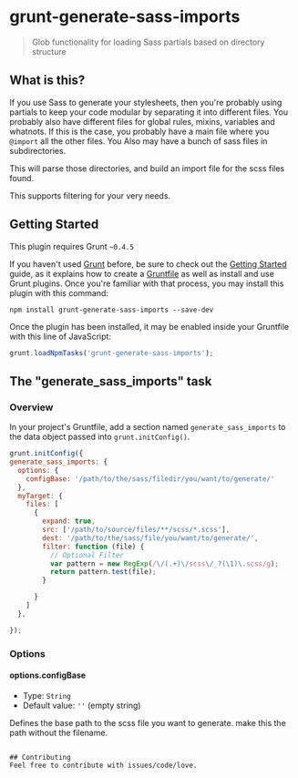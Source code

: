 # grunt-generate-sass-imports

> Glob functionality for loading Sass partials based on directory structure

## What is this?
If you use Sass to generate your stylesheets, then you're probably using partials to keep your code modular by separating it into different files. You probably also have different files for global rules, mixins, variables and whatnots. If this is the case, you probably have a main file where you `@import` all the other files. You Also may have a bunch of sass files in subdirectories.

This will parse those directories, and build an import file for the scss files found.

This supports filtering for your very needs.


## Getting Started
This plugin requires Grunt `~0.4.5`

If you haven't used [Grunt](http://gruntjs.com/) before, be sure to check out the [Getting Started](http://gruntjs.com/getting-started) guide, as it explains how to create a [Gruntfile](http://gruntjs.com/sample-gruntfile) as well as install and use Grunt plugins. Once you're familiar with that process, you may install this plugin with this command:

```shell
npm install grunt-generate-sass-imports --save-dev
```

Once the plugin has been installed, it may be enabled inside your Gruntfile with this line of JavaScript:

```js
grunt.loadNpmTasks('grunt-generate-sass-imports');
```

## The "generate_sass_imports" task

### Overview
In your project's Gruntfile, add a section named `generate_sass_imports` to the data object passed into `grunt.initConfig()`.

```js
grunt.initConfig({
generate_sass_imports: {
  options: {
    configBase: '/path/to/the/sass/filedir/you/want/to/generate/'
  },
  myTarget: {
    files: [
      {
        expand: true,
        src: ['/path/to/source/files/**/scss/*.scss'],
        dest: '/path/to/the/sass/file/you/want/to/generate/',
        filter: function (file) {
          // Optional Filter
          var pattern = new RegExp(/\/(.+)\/scss\/_?(\1)\.scss/g);
          return pattern.test(file);
        }

      }
    ]
  },

});
```

### Options

#### options.configBase
- Type: `String`
- Default value: `''` (empty string)

Defines the base path to the scss file you want to generate. make this the path without the filename.

```

## Contributing
Feel free to contribute with issues/code/love.

